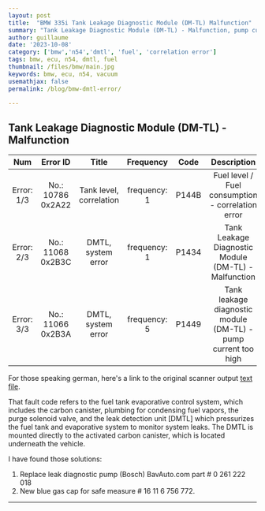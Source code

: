 ```yaml
---
layout: post
title:  "BMW 335i Tank Leakage Diagnostic Module (DM-TL) Malfunction"
summary: "Tank Leakage Diagnostic Module (DM-TL) - Malfunction, pump current too high, Fuel level / Fuel consumption - correlation error"
author: guillaume
date: '2023-10-08'
category: ['bmw','n54','dmtl', 'fuel', 'correlation error']
tags: bmw, ecu, n54, dmtl, fuel
thumbnail: /files/bmw/main.jpg
keywords: bmw, ecu, n54, vacuum
usemathjax: false
permalink: /blog/bmw-dmtl-error/

---
```


## Tank Leakage Diagnostic Module (DM-TL) - Malfunction


| **Num**       |  **Error ID**         | **Title**                | Frequency    | **Code** |   **Description**                                               |
|:-------------:|:---------------------:|:------------------------:|:------------:|:--------:|:---------------------------------------------------------------:|
| Error: 1/3    |  No.: 10786 0x2A22    |  Tank level, correlation | frequency: 1 | P144B    | Fuel level / Fuel consumption - correlation error               |
| Error: 2/3    |  No.: 11068 0x2B3C    |  DMTL, system error      | frequency: 1 | P1434    | Tank Leakage Diagnostic Module (DM-TL) - Malfunction            |
| Error: 3/3    |  No.: 11066 0x2B3A    |  DMTL, system error      | frequency: 5 | P1449    | Tank leakage diagnostic module (DM-TL) - pump current too high  |


For those speaking german, here's a link to the original scanner output [text file](https://arsscriptum.github.io/files/bmw/errors.txt).


That fault code refers to the fuel tank evaporative control system, which includes the carbon canister, plumbing for condensing fuel vapors, the purge solenoid valve, and the leak detection unit [DMTL] which pressurizes the fuel tank and evaporative system to monitor system leaks. The DMTL is mounted directly to the activated carbon canister, which is located underneath the vehicle.

I have found those solutions:

1. Replace leak diagnostic pump (Bosch) BavAuto.com part # 0 261 222 018
2. New blue gas cap for safe measure # 16 11 6 756 772.


----------------------------------

